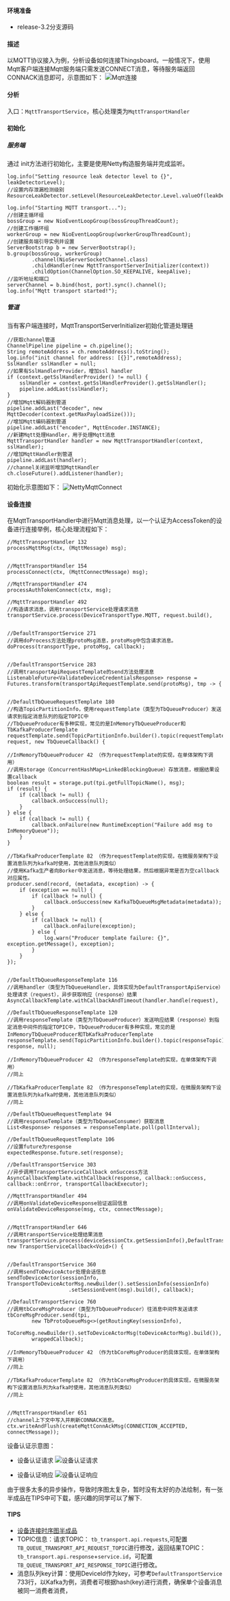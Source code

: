#### 环境准备

- release-3.2分支源码


#### 描述
以MQTT协议接入为例，分析设备如何连接Thingsboard。一般情况下，使用Mqtt客户端连接Mqtt服务端只需发送CONNECT消息，等待服务端返回CONNACK消息即可，示意图如下：
![Mqtt连接](../../image/Mqtt连接.png)

#### 分析
入口：`MqttTransportService`，核心处理类为`MqttTransportHandler`

#### 初始化

##### 服务端
通过 init方法进行初始化，主要是使用Netty构造服务端并完成监听。
```
log.info("Setting resource leak detector level to {}", leakDetectorLevel);
//设置内存泄漏检测级别
ResourceLeakDetector.setLevel(ResourceLeakDetector.Level.valueOf(leakDetectorLevel.toUpperCase()));

log.info("Starting MQTT transport...");
//创建主循环组
bossGroup = new NioEventLoopGroup(bossGroupThreadCount);
//创建工作循环组
workerGroup = new NioEventLoopGroup(workerGroupThreadCount);
//创建服务端引导实例并设置
ServerBootstrap b = new ServerBootstrap();
b.group(bossGroup, workerGroup)
        .channel(NioServerSocketChannel.class)
        .childHandler(new MqttTransportServerInitializer(context))
        .childOption(ChannelOption.SO_KEEPALIVE, keepAlive);
//监听地址和端口
serverChannel = b.bind(host, port).sync().channel();
log.info("Mqtt transport started!");
```
##### 管道
当有客户端连接时，MqttTransportServerInitializer初始化管道处理链
```
//获取channel管道
ChannelPipeline pipeline = ch.pipeline();
String remoteAddress = ch.remoteAddress().toString();
log.info("init channel for address: [{}]",remoteAddress);
SslHandler sslHandler = null;
//如果有SslHandlerProvider，增加ssl handler
if (context.getSslHandlerProvider() != null) {
    sslHandler = context.getSslHandlerProvider().getSslHandler();
    pipeline.addLast(sslHandler);
}
//增加Mqtt解码器到管道
pipeline.addLast("decoder", new MqttDecoder(context.getMaxPayloadSize()));
//增加Mqtt编码器到管道
pipeline.addLast("encoder", MqttEncoder.INSTANCE);
//新建Mqtt处理Handler，用于处理Mqtt消息
MqttTransportHandler handler = new MqttTransportHandler(context, sslHandler);
//增加MqttHandler到管道
pipeline.addLast(handler);
//channel关闭监听增加MqttHandler
ch.closeFuture().addListener(handler);
```

初始化示意图如下：
![NettyMqttConnect](../../image/NettyMqttConnect.png)

#### 设备连接
在MqttTransportHandler中进行Mqtt消息处理，以一个认证为AccessToken的设备进行连接举例，核心处理流程如下：
```
//MqttTransportHandler 132
processMqttMsg(ctx, (MqttMessage) msg);


//MqttTransportHandler 154
processConnect(ctx, (MqttConnectMessage) msg);

//MqttTransportHandler 474
processAuthTokenConnect(ctx, msg);

//MqttTransportHandler 492
//构造请求消息，调用transportService处理请求消息
transportService.process(DeviceTransportType.MQTT, request.build(),


//DefaultTransportService 271
//调用doProcess方法处理protoMsg消息，protoMsg中包含请求消息。
doProcess(transportType, protoMsg, callback);


//DefaultTransportService 283
//调用transportApiRequestTemplate的send方法处理消息
ListenableFuture<ValidateDeviceCredentialsResponse> response = Futures.transform(transportApiRequestTemplate.send(protoMsg), tmp -> {


//DefaultTbQueueRequestTemplate 180
//构造TopicPartitionInfo，使用requestTemplate（类型为TbQueueProducer）发送请求到指定消息队列的指定TOPIC中
//TbQueueProducer有多种实现，常见的是InMemoryTbQueueProducer和TbKafkaProducerTemplate
requestTemplate.send(TopicPartitionInfo.builder().topic(requestTemplate.getDefaultTopic()).build(), request, new TbQueueCallback() {

//InMemoryTbQueueProducer 42 （作为requestTemplate的实现，在单体架构下调用）
//调用storage（ConcurrentHashMap+LinkedBlockingQueue）存放消息，根据结果设置callback
boolean result = storage.put(tpi.getFullTopicName(), msg);
if (result) {
    if (callback != null) {
        callback.onSuccess(null);
    }
} else {
    if (callback != null) {
        callback.onFailure(new RuntimeException("Failure add msg to InMemoryQueue"));
    }
}

//TbKafkaProducerTemplate 82 （作为requestTemplate的实现，在微服务架构下设置消息队列为kafka时使用，其他消息队列类似）
//使用Kafka生产者向Borker中发送消息，等待处理结果，然后根据异常是否为空callback对应属性。
producer.send(record, (metadata, exception) -> {
    if (exception == null) {
        if (callback != null) {
            callback.onSuccess(new KafkaTbQueueMsgMetadata(metadata));
        }
    } else {
        if (callback != null) {
            callback.onFailure(exception);
        } else {
            log.warn("Producer template failure: {}", exception.getMessage(), exception);
        }
    }
});


//DefaultTbQueueResponseTemplate 116
//调用handler（类型为TbQueueHandler，具体实现为DefaultTransportApiService）处理请求（request），异步获取响应（response）结果
AsyncCallbackTemplate.withCallbackAndTimeout(handler.handle(request),

//DefaultTbQueueResponseTemplate 120
//调用responseTemplate（类型为TbQueueProducer）发送响应结果（response）到指定消息中间件的指定TOPIC中，TbQueueProducer有多种实现，常见的是InMemoryTbQueueProducer和TbKafkaProducerTemplate
responseTemplate.send(TopicPartitionInfo.builder().topic(responseTopic).build(), response, null);

//InMemoryTbQueueProducer 42 （作为responseTemplate的实现，在单体架构下调用）
//同上

//TbKafkaProducerTemplate 82 （作为responseTemplate的实现，在微服务架构下设置消息队列为kafka时使用，其他消息队列类似）
//同上

//DefaultTbQueueRequestTemplate 94
//调用responseTemplate（类型为TbQueueConsumer）获取消息
List<Response> responses = responseTemplate.poll(pollInterval);

//DefaultTbQueueRequestTemplate 106
//设置future为response
expectedResponse.future.set(response);

//DefaultTransportService 303
//异步调用TransportServiceCallback onSuccess方法
AsyncCallbackTemplate.withCallback(response, callback::onSuccess, callback::onError, transportCallbackExecutor);

//MqttTransportHandler 494
//调用onValidateDeviceResponse验证返回信息
onValidateDeviceResponse(msg, ctx, connectMessage);


//MqttTransportHandler 646
//调用transportService处理结果消息
transportService.process(deviceSessionCtx.getSessionInfo(),DefaultTransportService.getSessionEventMsg(SessionEvent.OPEN), new TransportServiceCallback<Void>() {
        

//DefaultTransportService 360
//调用sendToDeviceActor处理会话信息
sendToDeviceActor(sessionInfo, TransportToDeviceActorMsg.newBuilder().setSessionInfo(sessionInfo)
                    .setSessionEvent(msg).build(), callback);
                    
//DefaultTransportService 760
//调用tbCoreMsgProducer（类型为TbQueueProducer）往消息中间件发送请求
tbCoreMsgProducer.send(tpi,
        new TbProtoQueueMsg<>(getRoutingKey(sessionInfo),
 ToCoreMsg.newBuilder().setToDeviceActorMsg(toDeviceActorMsg).build()),
        wrappedCallback);
        
//InMemoryTbQueueProducer 42 （作为tbCoreMsgProducer的具体实现，在单体架构下调用）
//同上

//TbKafkaProducerTemplate 82 （作为tbCoreMsgProducer的具体实现，在微服务架构下设置消息队列为kafka时使用，其他消息队列类似）
//同上


//MqttTransportHandler 651
//channel上下文中写入并刷新CONNACK消息。
ctx.writeAndFlush(createMqttConnAckMsg(CONNECTION_ACCEPTED, connectMessage));
```


设备认证示意图：
- 设备认证请求 ![设备认证请求](../image/../../image/设备认证请求.png)

- 设备认证响应 ![设备认证响应](../image/../../image/设备认证响应.png)

由于很多太多的异步操作，导致时序图太复杂，暂时没有太好的办法绘制，有一张半成品在TIPS中可下载，感兴趣的同学可以了解下.

#### TIPS
- [设备连接时序图半成品](../../file/uml/设备连接.puml)
- TOPIC信息：请求TOPIC： `tb_transport.api.requests`,可配置`TB_QUEUE_TRANSPORT_API_REQUEST_TOPIC`进行修改，返回结果TOPIC：`tb_transport.api.response`+`service.id`，可配置`TB_QUEUE_TRANSPORT_API_RESPONSE_TOPIC`进行修改。
- 消息队列key计算：使用DeviceId作为key，可参考`DefaultTransportService` 733行，以Kafka为例，消费者可根据hash(key)进行消费，确保单个设备消息被同一消费者消费，